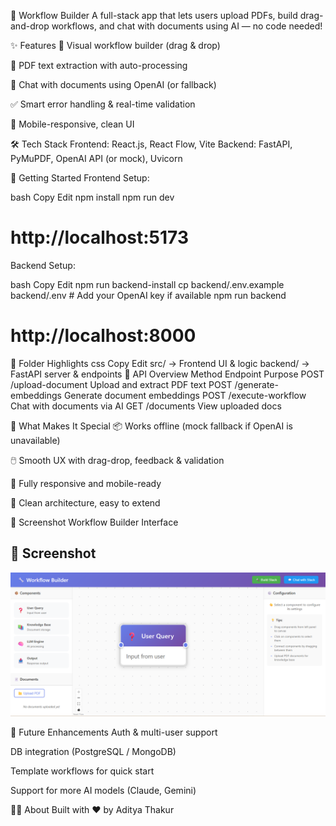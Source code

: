 🚀 Workflow Builder
A full-stack app that lets users upload PDFs, build drag-and-drop workflows, and chat with documents using AI — no code needed!

✨ Features
🧩 Visual workflow builder (drag & drop)

📄 PDF text extraction with auto-processing

🤖 Chat with documents using OpenAI (or fallback)

✅ Smart error handling & real-time validation

📱 Mobile-responsive, clean UI

🛠️ Tech Stack
Frontend: React.js, React Flow, Vite
Backend: FastAPI, PyMuPDF, OpenAI API (or mock), Uvicorn

🔧 Getting Started
Frontend Setup:

bash
Copy
Edit
npm install
npm run dev
# http://localhost:5173
Backend Setup:

bash
Copy
Edit
npm run backend-install
cp backend/.env.example backend/.env  # Add your OpenAI key if available
npm run backend
# http://localhost:8000
📁 Folder Highlights
css
Copy
Edit
src/        → Frontend UI & logic
backend/    → FastAPI server & endpoints
🔌 API Overview
Method	Endpoint	Purpose
POST	/upload-document	Upload and extract PDF text
POST	/generate-embeddings	Generate document embeddings
POST	/execute-workflow	Chat with documents via AI
GET	/documents	View uploaded docs

🌟 What Makes It Special
📦 Works offline (mock fallback if OpenAI is unavailable)

🖱️ Smooth UX with drag-drop, feedback & validation

📲 Fully responsive and mobile-ready

🔄 Clean architecture, easy to extend

📸 Screenshot
Workflow Builder Interface
## 📸 Screenshot

![Workflow Builder Screenshot](./screenshots/workflow-ui.png)



🔮 Future Enhancements
Auth & multi-user support

DB integration (PostgreSQL / MongoDB)

Template workflows for quick start

Support for more AI models (Claude, Gemini)

👨‍💻 About
Built with ❤️ by Aditya Thakur

